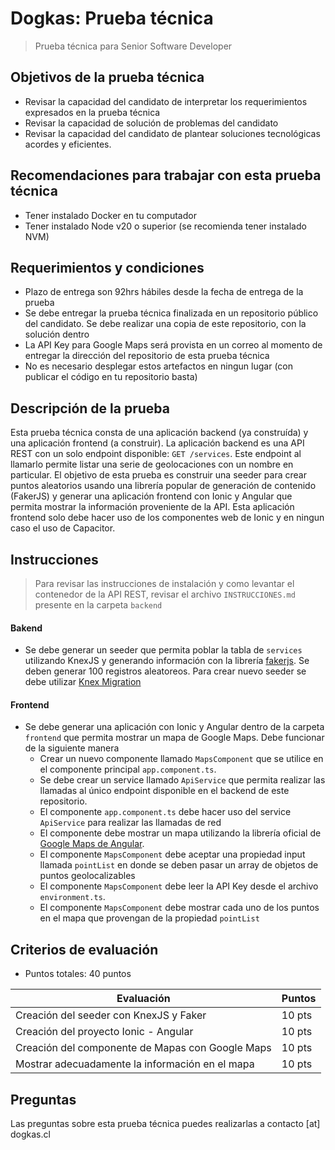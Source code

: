 # Dogkas: Prueba técnica
> Prueba técnica para Senior Software Developer

## Objetivos de la prueba técnica
- Revisar la capacidad del candidato de interpretar los requerimientos expresados en la prueba técnica
- Revisar la capacidad de solución de problemas del candidato
- Revisar la capacidad del candidato de plantear soluciones tecnológicas acordes y eficientes.

## Recomendaciones para trabajar con esta prueba técnica
- Tener instalado Docker en tu computador
- Tener instalado Node v20 o superior (se recomienda tener instalado NVM)

## Requerimientos y condiciones
- Plazo de entrega son 92hrs hábiles desde la fecha de entrega de la prueba
- Se debe entregar la prueba técnica finalizada en un repositorio público del candidato. Se debe realizar una copia de este repositorio, con la solución dentro
- La API Key para Google Maps será provista en un correo al momento de entregar la dirección del repositorio de esta prueba técnica
- No es necesario desplegar estos artefactos en ningun lugar (con publicar el código en tu repositorio basta)

## Descripción de la prueba
Esta prueba técnica consta de una aplicación backend (ya construída) y una aplicación frontend (a construir).
La aplicación backend es una API REST con un solo endpoint disponible: `GET /services`. Este endpoint al llamarlo permite listar una serie de geolocaciones con un nombre en particular.
El objetivo de esta prueba es construir una seeder para crear puntos aleatorios usando una librería popular de generación de contenido (FakerJS) y generar una aplicación frontend con Ionic y Angular que permita mostrar la información proveniente de la API. Esta aplicación frontend solo debe hacer uso de los componentes web de Ionic y en ningun caso el uso de Capacitor.

## Instrucciones
> Para revisar las instrucciones de instalación y como levantar el contenedor de la API REST, revisar el archivo `INSTRUCCIONES.md` presente en la carpeta `backend`
#### Bakend
- Se debe generar un seeder que permita poblar la tabla de `services` utilizando KnexJS y generando información con la librería [fakerjs](https://fakerjs.dev/). Se deben generar 100 registros aleatoreos. Para crear nuevo seeder se debe utilizar [Knex Migration](https://knexjs.org/guide/migrations.html#seed-files)

#### Frontend
- Se debe generar una aplicación con Ionic y Angular dentro de la carpeta `frontend` que permita mostrar un mapa de Google Maps. Debe funcionar de la siguiente manera
    - Crear un nuevo componente llamado `MapsComponent` que se utilice en el componente principal `app.component.ts`.
    - Se debe crear un service llamado `ApiService` que permita realizar las llamadas al único endpoint disponible en el backend de este repositorio.
    - El componente `app.component.ts` debe hacer uso del service `ApiService` para realizar las llamadas de red
    - El componente debe mostrar un mapa utilizando la librería oficial de [Google Maps de Angular](https://www.npmjs.com/package/@angular/google-maps).
    - El componente `MapsComponent` debe aceptar una propiedad input llamada `pointList` en donde se deben pasar un array de objetos de puntos geolocalizables
    - El componente `MapsComponent` debe leer la API Key desde el archivo `environment.ts`.
    - El componente `MapsComponent` debe mostrar cada uno de los puntos en el mapa que provengan de la propiedad `pointList`

## Criterios de evaluación
- Puntos totales: 40 puntos

| Evaluación                                        | Puntos |
|---------------------------------------------------|--------|
| Creación del seeder con KnexJS y Faker            | 10 pts |
| Creación del proyecto Ionic - Angular             | 10 pts |
| Creación del componente de Mapas con Google Maps  | 10 pts |
| Mostrar adecuadamente la información en el mapa   | 10 pts |

## Preguntas
Las preguntas sobre esta prueba técnica puedes realizarlas a contacto [at] dogkas.cl